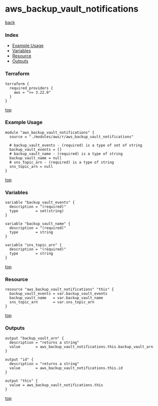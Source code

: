 # aws_backup_vault_notifications
[back](../aws.md)
### Index
- [Example Usage](#example-usage)
- [Variables](#variables)
- [Resource](#resource)
- [Outputs](#outputs)
### Terraform
```hcl
terraform {
  required_providers {
    aws = ">= 3.22.0"
  }
}
```
[top](#index)
### Example Usage
```hcl
module "aws_backup_vault_notifications" {
  source = "./modules/aws/r/aws_backup_vault_notifications"

  # backup_vault_events - (required) is a type of set of string
  backup_vault_events = []
  # backup_vault_name - (required) is a type of string
  backup_vault_name = null
  # sns_topic_arn - (required) is a type of string
  sns_topic_arn = null
}
```
[top](#index)
### Variables
```hcl
variable "backup_vault_events" {
  description = "(required)"
  type        = set(string)
}

variable "backup_vault_name" {
  description = "(required)"
  type        = string
}

variable "sns_topic_arn" {
  description = "(required)"
  type        = string
}
```
[top](#index)

### Resource
```hcl
resource "aws_backup_vault_notifications" "this" {
  backup_vault_events = var.backup_vault_events
  backup_vault_name   = var.backup_vault_name
  sns_topic_arn       = var.sns_topic_arn
}
```
[top](#index)
### Outputs
```hcl
output "backup_vault_arn" {
  description = "returns a string"
  value       = aws_backup_vault_notifications.this.backup_vault_arn
}

output "id" {
  description = "returns a string"
  value       = aws_backup_vault_notifications.this.id
}

output "this" {
  value = aws_backup_vault_notifications.this
}
```
[top](#index)
